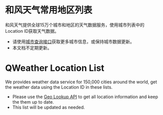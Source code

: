 # 和风天气常用地区列表 

和风天气提供全球15万个城市和地区的天气数据服务，使用城市列表中的Location ID获取天气数据。

- 请使用[城市查询接口](https://dev.qweather.com/docs/api/geoapi/)获取更多城市信息，或保持城市数据更新。
- 本文档不定期更新。

# QWeather Location List

We provides weather data service for 150,000 cities around the world, get the weather data using the Location ID in these lists.

- Please use the [Geo Lookup API](https://dev.qweather.com/en/docs/api/geoapi/) to get all location information and keep the them up to date.
- This list will be updated as needed.
